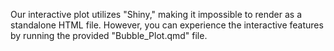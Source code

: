 Our interactive plot utilizes "Shiny," making it impossible to render as a standalone HTML file. However, you can experience the interactive features by running the provided "Bubble_Plot.qmd" file.
